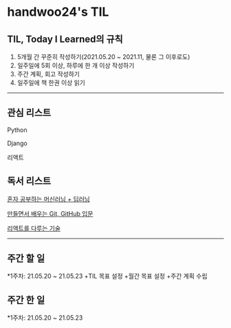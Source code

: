 handwoo24's TIL
===============

TIL, Today I Learned의 규칙
-------------------------

1. 5개월 간 꾸준히 작성하기(2021.05.20 ~ 2021.11, 물론 그 이후로도)
2. 일주일에 5회 이상, 하루에 한 개 이상 작성하기
3. 주간 계획, 회고 작성하기
4. 일주일에 책 한권 이상 읽기

***

관심 리스트
---------

Python

Django

리액트

독서 리스트
--------
[혼자 공부하는 머신러닝 + 딥러닝](http://www.kyobobook.co.kr/product/detailViewKor.laf?ejkGb=KOR&mallGb=KOR&barcode=9791162243664&orderClick=LEa&Kc=)

[만들면서 배우는 Git, GitHub 입문](http://www.kyobobook.co.kr/product/detailViewKor.laf?ejkGb=KOR&mallGb=KOR&barcode=9788968482021&orderClick=LAG&Kc=)

[리액트를 다루는 기술](http://www.kyobobook.co.kr/product/detailViewKor.laf?ejkGb=KOR&mallGb=KOR&barcode=9791160508796&orderClick=LAG&Kc=)

***

주간 할 일
--------
*1주차: 21.05.20 ~ 21.05.23
    +TIL 목표 설정
    +월간 목표 설정
    +주간 계획 수립

주간 한 일
--------
*1주차: 21.05.20 ~ 21.05.23